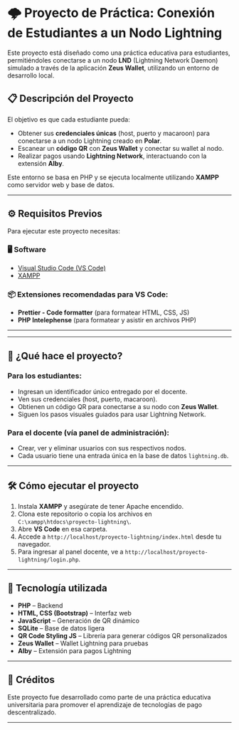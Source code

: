 # 🌩️ Proyecto de Práctica: Conexión de Estudiantes a un Nodo Lightning

Este proyecto está diseñado como una práctica educativa para estudiantes, permitiéndoles conectarse a un nodo **LND** (Lightning Network Daemon) simulado a través de la aplicación **Zeus Wallet**, utilizando un entorno de desarrollo local.

## 📋 Descripción del Proyecto

El objetivo es que cada estudiante pueda:
- Obtener sus **credenciales únicas** (host, puerto y macaroon) para conectarse a un nodo Lightning creado en **Polar**.
- Escanear un **código QR** con **Zeus Wallet** y conectar su wallet al nodo.
- Realizar pagos usando **Lightning Network**, interactuando con la extensión **Alby**.

Este entorno se basa en PHP y se ejecuta localmente utilizando **XAMPP** como servidor web y base de datos.

---

## ⚙️ Requisitos Previos

Para ejecutar este proyecto necesitas:

### 🖥️ Software
- [Visual Studio Code (VS Code)](https://code.visualstudio.com/)
- [XAMPP](https://www.apachefriends.org/es/index.html)

### 📦 Extensiones recomendadas para VS Code:
- **Prettier - Code formatter** (para formatear HTML, CSS, JS)
- **PHP Intelephense** (para formatear y asistir en archivos PHP)

---


---

## 🚀 ¿Qué hace el proyecto?

### Para los estudiantes:
- Ingresan un identificador único entregado por el docente.
- Ven sus credenciales (host, puerto, macaroon).
- Obtienen un código QR para conectarse a su nodo con **Zeus Wallet**.
- Siguen los pasos visuales guiados para usar Lightning Network.

### Para el docente (vía panel de administración):
- Crear, ver y eliminar usuarios con sus respectivos nodos.
- Cada usuario tiene una entrada única en la base de datos `lightning.db`.

---

## 🛠️ Cómo ejecutar el proyecto

1. Instala **XAMPP** y asegúrate de tener Apache encendido.
2. Clona este repositorio o copia los archivos en `C:\xampp\htdocs\proyecto-lightning\`.
3. Abre **VS Code** en esa carpeta.
4. Accede a `http://localhost/proyecto-lightning/index.html` desde tu navegador.
5. Para ingresar al panel docente, ve a `http://localhost/proyecto-lightning/login.php`.

---

## 🧠 Tecnología utilizada

- **PHP** – Backend
- **HTML, CSS (Bootstrap)** – Interfaz web
- **JavaScript** – Generación de QR dinámico
- **SQLite** – Base de datos ligera
- **QR Code Styling JS** – Librería para generar códigos QR personalizados
- **Zeus Wallet** – Wallet Lightning para pruebas
- **Alby** – Extensión para pagos Lightning

---

## 📝 Créditos

Este proyecto fue desarrollado como parte de una práctica educativa universitaria para promover el aprendizaje de tecnologías de pago descentralizado.

---
